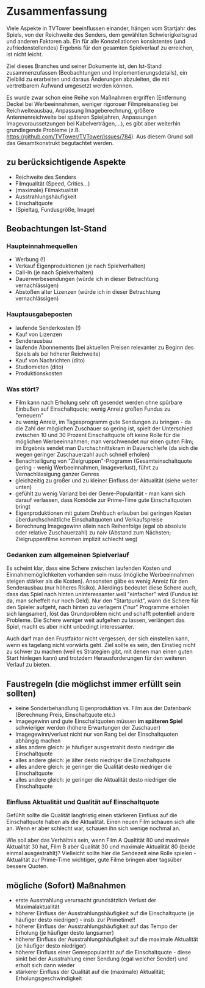 # Zusammenfassung

Viele Aspekte in TVTower beeinflussen einander, hängen vom Startjahr des Spiels, von der Reichweite des Senders, dem gewählten Schwierigkeitsgrad und anderen Faktoren ab.
Ein für alle Konstellationen konsistentes (und zufriedenstellendes) Ergebnis für den gesamten Spielverlauf zu erreichen, ist nicht leicht.

Ziel dieses Branches und seiner Dokumente ist, den Ist-Stand zusammenzufassen (Beobachtungen und Implementierungsdetails), ein Zielbild zu erarbeiten und daraus Änderungen abzuleiten, die mit vertretbarem Aufwand umgesetzt werden können.

Es wurde zwar schon eine Reihe von Maßnahmen ergriffen (Entfernung Deckel bei Werbeeinnahmen, weniger rigoroser Filmpreisanstieg bei Reichweiteausbau, Anpassung Imageberechnung, größere Antennenreichweite bei späteren Spieljahren, Anpassungen Imagevoraussetzungen bei Kabelverträgen,...), es gibt aber weiterhin grundlegende Probleme (z.B. https://github.com/TVTower/TVTower/issues/784).
Aus diesem Grund soll das Gesamtkonstrukt begutachtet werden.


## zu berücksichtigende Aspekte

* Reichweite des Senders
* Filmqualität (Speed, Critics...)
* (maximale) Filmaktualität
* Ausstrahlungshäufigkeit
* Einschaltquote
* (Spieltag, Fundusgröße, Image)


## Beobachtungen Ist-Stand

### Haupteinnahmequellen

* Werbung (!)
* Verkauf Eigenproduktionen (je nach Spielverhalten)
* Call-In (je nach Spielverhalten)
* Dauerwerbesendungen (würde ich in dieser Betrachtung vernachlässigen)
* Abstoßen alter Lizenzen (würde ich in dieser Betrachtung vernachlässigen)

### Hauptausgabeposten

* laufende Senderkosten (!)
* Kauf von Lizenzen
* Senderausbau
* laufende Abonnements (bei aktuellen Preisen relevanter zu Beginn des Spiels als bei höherer Reichweite)
* Kauf von Nachrichten (dito)
* Studiomieten (dito)
* Produktionskosten

### Was stört?

* Film kann nach Erholung sehr oft gesendet werden ohne spürbare Einbußen auf Einschaltquote; wenig Anreiz großen Fundus zu "erneuern"
* zu wenig Anreiz, im Tagesprogramm gute Sendungen zu bringen - da die Zahl der möglichen Zuschauer so gering ist, spielt der Unterschied zwischen 10 und 30 Prozent Einschaltquote oft keine Rolle für die möglichen Werbeeinnahmen; man verschwendet nur einen guten Film; im Ergebnis sendet man Durchschnittskram in Dauerschleife (da sich die wegen geringer Zuschauerzahl auch schnell erholen)
* Benachteiligung von "Zielgruppen"-Programm (Gesamteinschaltquote gering - wenig Werbeeinnahmen, Imageverlust), führt zu Vernachlässigung ganzer Genres
* gleichzeitig zu großer und zu kleiner Einfluss der Aktualität (siehe weiter unten)
* gefühlt zu wenig Varianz bei der Genre-Popularität - man kann sich darauf verlassen, dass Komödie zur Prime-Time gute Einschaltquoten bringt
* Eigenproduktionen mit gutem Drehbuch erlauben bei geringen Kosten überdurchschnittliche Einschaltquoten und Verkaufspreise
* Berechnung Imagegewinn allein nach Reihenfolge (egal ob absolute oder relative Zuschauerzahl) zu naiv (Abstand zum Nächsten; Zielgruppenfilme kommen implizit schlecht weg)

### Gedanken zum allgemeinen Spielverlauf

Es scheint klar, dass eine Schere zwischen laufenden Kosten und Einnahmemöglichkeiten vorhanden sein muss (mögliche Werbeeinnahmen steigen stärker als die Kosten).
Ansonsten gäbe es wenig Anreiz für den Senderausbau (nur höheres Risiko).
Allerdings bedeutet diese Schere auch, dass das Spiel nach hinten uninteressanter weil "einfacher" wird (Fundus ist da, man scheffelt nur noch Geld).
Nur den "Startpunkt", wann die Schere für den Spieler aufgeht, nach hinten zu verlagern ("nur" Programme erholen sich langsamer), löst das Grundproblem nicht und schafft potentiell andere Probleme.
Die Schere weniger weit aufgehen zu lassen, verlängert das Spiel, macht es aber nicht unbedingt interessanter.

Auch darf man den Frustfaktor nicht vergessen, der sich einstellen kann, wenn es tagelang nicht vorwärts geht.
Ziel sollte es sein, den Einstieg nicht zu schwer zu machen (weil es Strategien gibt, mit denen man einen guten Start hinlegen kann) und trotzdem Herausforderungen für den weiteren Verlauf zu bieten.


## Faustregeln (die möglichst immer erfüllt sein sollten)

* keine Sonderbehandlung Eigenproduktion vs. Film aus der Datenbank (Berechnung Preis, Einschaltquote etc.)
* Imagegewinn und gute Einschaltquoten müssen **im späteren Spiel** schwieriger werden (höhere Erwartungen der Zuschauer)
* Imagegewinn/verlust nicht nur von Rang bei der Einschaltquoten abhängig machen
* alles andere gleich: je häufiger ausgestrahlt desto niedriger die Einschaltquote
* alles andere gleich: je älter desto niedriger die Einschaltquote
* alles andere gleich: je geringer die Qualität desto niedriger die Einschaltquote
* alles andere gleich: je geringer die Aktualität desto niedriger die Einschaltquote

### Einfluss Aktualität und Qualität auf Einschaltquote

Gefühlt sollte die Qualität langfristig einen stärkeren Einfluss auf die Einschaltquote haben als die Aktualität.
Einen neuen Film schauen sich alle an.
Wenn er aber schlecht war, schauen ihn sich wenige nochmal an.

Wie soll aber das Verhältnis sein, wenn Film A Qualtität 80 und maximale Aktualität 30 hat, Film B aber Qualität 30 und maximale Aktualität 80 (beide einmal ausgestrahlt)?
Vielleicht sollte hier die Sendezeit eine Rolle spielen - Aktualität zur Prime-Time wichtiger, gute Filme bringen aber tagsüber bessere Quoten.

## mögliche (Sofort) Maßnahmen

* erste Ausstrahlung verursacht grundsätzlich Verlust der Maximalaktualität
* höherer Einfluss der Ausstrahlungshäufigkeit auf die Einschaltquote (je häufiger desto niedriger) - insb. zur Primetime!!
* höherer Einfluss der Ausstrahlungshäufigkeit auf das Tempo der Erholung (je häufiger desto langsamer)
* höherer Einfluss der Ausstrahlungshäufigkeit auf die maximale Aktualität (je häufiger desto niedriger)
* höherer Einfluss einer Genrepopularität auf die Einschaltquote - diese sinkt bei der Ausstrahlung einer Sendung (egal welcher Sender) und erholt sich dann wieder
* stärkerer Einfluss der Qualität auf die (maximale) Aktualität; Erholungsgeschwindigkeit